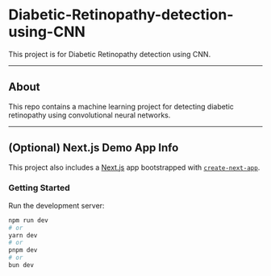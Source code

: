 # Diabetic-Retinopathy-detection-using-CNN

This project is for Diabetic Retinopathy detection using CNN.

---

## About

This repo contains a machine learning project for detecting diabetic retinopathy using convolutional neural networks.

---

## (Optional) Next.js Demo App Info

This project also includes a [Next.js](https://nextjs.org) app bootstrapped with [`create-next-app`](https://nextjs.org/docs/app/api-reference/cli/create-next-app).

### Getting Started

Run the development server:

```bash
npm run dev
# or
yarn dev
# or
pnpm dev
# or
bun dev
